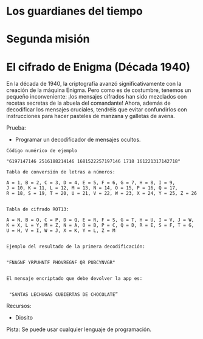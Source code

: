 
# Los guardianes del tiempo 
# Segunda misión



<h1> El cifrado de Enigma (Década 1940) </h1>

En la década de 1940, la criptografía avanzó significativamente con la creación de la máquina Enigma. Pero como es de costumbre, tenemos un pequeño inconveniente:  ¡los mensajes cifrados han sido mezclados con recetas secretas de la abuela del comandante! Ahora, además de decodificar los mensajes cruciales, tendréis que evitar confundirlos con instrucciones para hacer pasteles de manzana y galletas de avena. 

Prueba: 

<ul> 
    <li>Programar un decodificador de mensajes ocultos.</li>
</ul>



```
Código numérico de ejemplo

"6197147146 2516188214146 1681522257197146 1718 161221317142718"

Tabla de conversión de letras a números:

A = 1, B = 2, C = 3, D = 4, E = 5, F = 6, G = 7, H = 8, I = 9,
J = 10, K = 11, L = 12, M = 13, N = 14, O = 15, P = 16, Q = 17, 
R = 18, S = 19, T = 20, U = 21, V = 22, W = 23, X = 24, Y = 25, Z = 26


Tabla de cifrado ROT13: 

A = N, B = O, C = P, D = Q, E = R, F = S, G = T, H = U, I = V, J = W,
K = X, L = Y, M = Z, N = A, O = B, P = C, Q = D, R = E, S = F, T = G, 
U = H, V = I, W = J, X = K, Y = L, Z = M


Ejemplo del resultado de la primera decodificación: 


"FNAGNF YRPUHNTF PHOVREGNF QR PUBCYNVGR"


El mensaje encriptado que debe devolver la app es:


 "SANTAS LECHUGAS CUBIERTAS DE CHOCOLATE”

```

Recursos: 
<ul>
    <li>Diosito</li>
</ul>

Pista: Se puede usar cualquier lenguaje de programación. 
